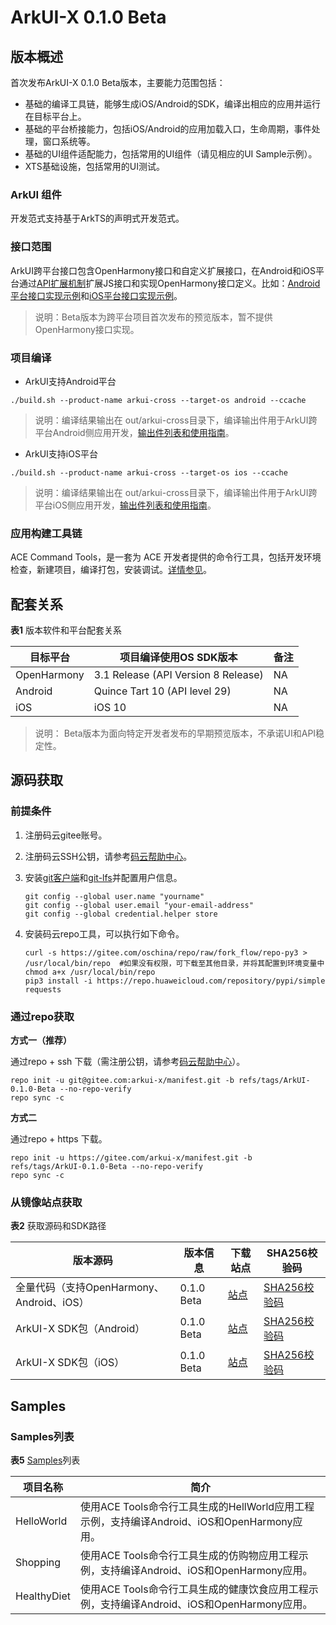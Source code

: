 # ArkUI-X 0.1.0 Beta

## 版本概述

首次发布ArkUI-X 0.1.0 Beta版本，主要能力范围包括：

- 基础的编译工具链，能够生成iOS/Android的SDK，编译出相应的应用并运行在目标平台上。
- 基础的平台桥接能力，包括iOS/Android的应用加载入口，生命周期，事件处理，窗口系统等。
- 基础的UI组件适配能力，包括常用的UI组件（请见相应的UI Sample示例）。
- XTS基础设施，包括常用的UI测试。

### ArkUI 组件

开发范式支持基于ArkTS的声明式开发范式。

### 接口范围

ArkUI跨平台接口包含OpenHarmony接口和自定义扩展接口，在Android和iOS平台通过[API扩展机制](../framework-dev/napi/napi-guidelines.md)扩展JS接口和实现OpenHarmony接口定义。比如：[Android平台接口实现示例](../contribute/tutorial/how-to-use-napi-on-Android.md)和[iOS平台接口实现示例](../contribute/tutorial/how-to-use-napi-on-iOS.md)。

>说明：Beta版本为跨平台项目首次发布的预览版本，暂不提供OpenHarmony接口实现。

### 项目编译

* ArkUI支持Android平台

```
./build.sh --product-name arkui-cross --target-os android --ccache
```

> 说明：编译结果输出在 out/arkui-cross目录下，编译输出件用于ArkUI跨平台Android侧应用开发，[输出件列表和使用指南](../contribute/tutorial/how-to-build-Android-app.md)。

* ArkUI支持iOS平台

```
./build.sh --product-name arkui-cross --target-os ios --ccache
```

> 说明：编译结果输出在 out/arkui-cross目录下，编译输出件用于ArkUI跨平台iOS侧应用开发，[输出件列表和使用指南](../contribute/tutorial/how-to-build-iOS-app.md)。

### 应用构建工具链

ACE Command Tools，是一套为 ACE 开发者提供的命令行工具，包括开发环境检查，新建项目，编译打包，安装调试。[详情参见](https://gitee.com/arkui-x/cli/blob/master/README.md)。


## 配套关系

  **表1** 版本软件和平台配套关系

| 目标平台    | 项目编译使用OS SDK版本              | 备注 |
| ----------- | ----------------------------------- | ---- |
| OpenHarmony | 3.1 Release (API Version 8 Release) | NA   |
| Android     | Quince Tart 10 (API level 29)       | NA   |
| iOS         | iOS 10                              | NA   |

>说明： Beta版本为面向特定开发者发布的早期预览版本，不承诺UI和API稳定性。

## 源码获取


### 前提条件

1. 注册码云gitee账号。

2. 注册码云SSH公钥，请参考[码云帮助中心](https://gitee.com/help/articles/4191)。

3. 安装[git客户端](https://gitee.com/link?target=https%3A%2F%2Fgit-scm.com%2Fbook%2Fzh%2Fv2%2F%25E8%25B5%25B7%25E6%25AD%25A5-%25E5%25AE%2589%25E8%25A3%2585-Git)和[git-lfs](https://gitee.com/vcs-all-in-one/git-lfs?_from=gitee_search#downloading)并配置用户信息。
  
   ```
   git config --global user.name "yourname"
   git config --global user.email "your-email-address"
   git config --global credential.helper store
   ```

4. 安装码云repo工具，可以执行如下命令。
  
   ```
   curl -s https://gitee.com/oschina/repo/raw/fork_flow/repo-py3 > /usr/local/bin/repo  #如果没有权限，可下载至其他目录，并将其配置到环境变量中chmod a+x /usr/local/bin/repo
   pip3 install -i https://repo.huaweicloud.com/repository/pypi/simple requests
   ```


### 通过repo获取

**方式一（推荐）**

通过repo + ssh 下载（需注册公钥，请参考[码云帮助中心](https://gitee.com/help/articles/4191)）。


```
repo init -u git@gitee.com:arkui-x/manifest.git -b refs/tags/ArkUI-0.1.0-Beta --no-repo-verify
repo sync -c
```

**方式二**

通过repo + https 下载。


```
repo init -u https://gitee.com/arkui-x/manifest.git -b refs/tags/ArkUI-0.1.0-Beta --no-repo-verify
repo sync -c
```

### 从镜像站点获取

**表2** 获取源码和SDK路径

| 版本源码                                  | **版本信息** | **下载站点** | **SHA256校验码** |
| ----------------------------------------- | ------------ | ------------ | ---------------- |
| 全量代码（支持OpenHarmony、Android、iOS） | 0.1.0 Beta    | [站点]()     | [SHA256校验码]() |
| ArkUI-X SDK包（Android）      | 0.1.0 Beta    | [站点]()     | [SHA256校验码]() |
| ArkUI-X SDK包（iOS）          | 0.1.0 Beta    | [站点]()     | [SHA256校验码]() |

## Samples

### Samples列表

**表5** [Samples](https://gitee.com/arkui-x/samples)列表

| 项目名称      | 简介                                                         |
| ------------- | ------------------------------------------------------------ |
| HelloWorld | 使用ACE Tools命令行工具生成的HellWorld应用工程示例，支持编译Android、iOS和OpenHarmony应用。 |
| Shopping | 使用ACE Tools命令行工具生成的仿购物应用工程示例，支持编译Android、iOS和OpenHarmony应用。   |
| HealthyDiet | 使用ACE Tools命令行工具生成的健康饮食应用工程示例，支持编译Android、iOS和OpenHarmony应用。|
